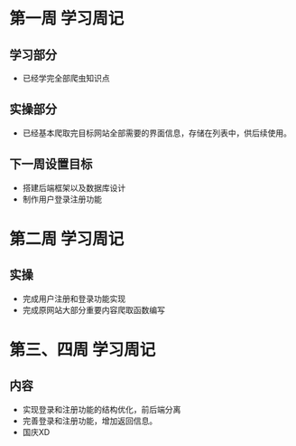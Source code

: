 # 第一周 学习周记

## 学习部分
- 已经学完全部爬虫知识点

## 实操部分
- 已经基本爬取完目标网站全部需要的界面信息，存储在列表中，供后续使用。

## 下一周设置目标
- 搭建后端框架以及数据库设计
- 制作用户登录注册功能

# 第二周 学习周记

## 实操
- 完成用户注册和登录功能实现
- 完成原网站大部分重要内容爬取函数编写

# 第三、四周 学习周记

## 内容
- 实现登录和注册功能的结构优化，前后端分离
- 完善登录和注册功能，增加返回信息。
- 国庆XD
